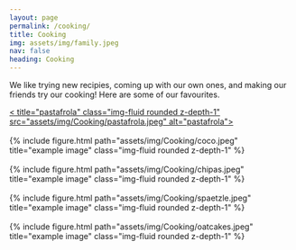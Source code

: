```yaml
---
layout: page
permalink: /cooking/
title: Cooking
img: assets/img/family.jpeg
nav: false
heading: Cooking
---
```

  
We like trying new recipies, coming up with our own ones, and making our friends try our cooking! Here are some of our favourites.

 
<div class="row">
    <div class="col-sm mt-3 mt-md-0">
    <a href="{{assets/img/Cooking/pastafrola.jpeg}}"><  title="pastafrola" class="img-fluid rounded z-depth-1" src="assets/img/Cooking/pastafrola.jpeg" alt="pastafrola"></a>
    </div>
     </div>

 



<br>

 
<div class="row">
    <div class="col-sm mt-3 mt-md-0">
        {% include figure.html path="assets/img/Cooking/coco.jpeg" title="example image" class="img-fluid rounded z-depth-1" %}
    </div>
     </div>

<br>

 
<div class="row">
    <div class="col-sm mt-3 mt-md-0">
        {% include figure.html path="assets/img/Cooking/chipas.jpeg" title="example image" class="img-fluid rounded z-depth-1" %}
    </div>
     </div>

<br>

 
<div class="row">
    <div class="col-sm mt-3 mt-md-0">
        {% include figure.html path="assets/img/Cooking/spaetzle.jpeg" title="example image" class="img-fluid rounded z-depth-1" %}
    </div>
     </div>

<br>


<div class="row">
    <div class="col-sm mt-3 mt-md-0">
        {% include figure.html path="assets/img/Cooking/oatcakes.jpeg" title="example image" class="img-fluid rounded z-depth-1" %}
    </div>
    </div>

